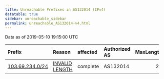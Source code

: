 ```yaml
---
title: Unreachable Prefixes in AS132014 (IPv4)
datatable: true
sidebar: unreachable_sidebar
permalink: unreachable_AS132014-v4.html
---
```


Data as of 2019-05-10 19:15:00 UTC


<div class="datatable-begin"></div>

| Prefix                                                   | Reason                                                                                                     | affected   | Authorized AS   |   MaxLength | Anchor                                       |   unreachable /24s |
|:---------------------------------------------------------|:-----------------------------------------------------------------------------------------------------------|:-----------|:----------------|------------:|:---------------------------------------------|-------------------:|
| [103.69.234.0/24](https://stat.ripe.net/103.69.234.0/24) | [INVALID LENGTH](https://rpki-validator.ripe.net/announcement-preview?asn=AS132014&prefix=103.69.234.0/24) | complete   | AS132014        |          23 | [APNIC](unreachable_APNIC_RPKI_Root-v4.html) |                  1 |

<div class="datatable-end"></div>